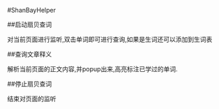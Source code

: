 #ShanBayHelper

##启动扇贝查词

对当前页面进行监听,双击单词即可进行查询,如果是生词还可以添加到生词表

##查询文章释义

解析当前页面的正文内容,并popup出来,高亮标注已学过的单词.

##停止扇贝查词

结束对页面的监听
